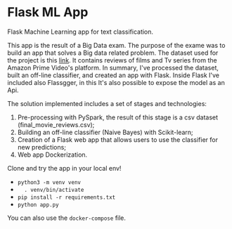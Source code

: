 # Flask ML App
Flask Machine Learning app for text classification.


This app is the result of a Big Data exam. The purpose of the exame was to build an app that solves a Big data related problem. The dataset used for the project is this <a href="https://www.kaggle.com/ryati131457/web-data-amazon-movie-reviews-processed">link</a>. It contains reviews of films and Tv series from the Amazon Prime Video's platform. In summary, I've processed the dataset, built an off-line classifier, and created an app with Flask. Inside Flask I've included also Flassgger, in this It's also possible to expose the model as an Api.

The solution implemented includes a set of stages and technologies:
<br>
<ol>
<li>Pre-processing with PySpark, the result of this stage is a csv dataset (final_movie_reviews.csv);</li>
<li>Building an off-line classifier (Naive Bayes) with Scikit-learn;</li>
<li>Creation of a Flask web app that allows users to use the classifier for new predictions;</li>
<li>Web app Dockerization.</li>
</ol>

Clone and try the app in your local env!
- `python3 -m venv venv` 
- `  . venv/bin/activate`
- `pip install -r requirements.txt`
- `python app.py`

You can also use the `docker-compose` file.
